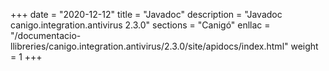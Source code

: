 +++
date        = "2020-12-12"
title       = "Javadoc"
description = "Javadoc canigo.integration.antivirus 2.3.0"
sections    = "Canigó"
enllac		= "/documentacio-llibreries/canigo.integration.antivirus/2.3.0/site/apidocs/index.html"
weight		= 1
+++
